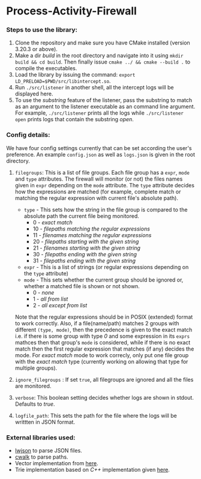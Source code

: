 # Process-Activity-Firewall

### Steps to use the library:

1. Clone the repository and make sure you have CMake installed (version 3.20.3 or above).
2. Make a dir _build_ in the root directory and navigate into it using ``mkdir build && cd build``. Then finally issue ``cmake ../ && cmake --build .`` to compile the executables.
3. Load the library by issuing the command: ``export LD_PRELOAD=$PWD/src/libintercept.so``.
4. Run ``./src/listener`` in another shell, all the intercept logs will be displayed here.
5. To use the _substring_ feature of the listener, pass the substring to match as an argument to the listener executable as an command line argument. For example, ``./src/listener`` prints all the logs while ``./src/listener open`` prints logs that contain the substring _open_.

### Config details:

We have four config settings currently that can be set according the user's preference. An example ``config.json`` as well as ``logs.json`` is given in the root directory.

1. ``filegroups``: This is a list of file groups. Each file group has a ``expr``, ``mode`` and ``type`` attributes. The firewall will monitor (or not) the files names given in ``expr`` depending on the ``mode`` attribute. The ``type`` attribute decides how the expressions are matched (for example, complete match or matching the regular expression with current file's absolute path). 
    - ``type`` - This sets how the string in the file group is compared to the absolute path the current file being monitored.
        - 0 - _exact match_
        - 10 - _filepaths matching the regular expressions_
        - 11 - _filenames matching the regular expressions_
        - 20 - _filepaths starting with the given string_
        - 21 - _filenames starting with the given string_
        - 30 - _filepaths ending with the given string_
        - 31 - _filepaths ending with the given string_
    - ``expr`` - This is a list of strings (or regular expressions depending on the ``type`` attribute)
    - ``mode`` - This sets whether the current group should be ignored or, whether a matched file is shown or not shown.
        - 0 - _none_
        - 1 - _all from list_
        - 2 - _all except from list_

    Note that the regular expressions should be in POSIX (extended) format to work correctly. Also, if a file(name/path) matches 2 groups with different ``(type, mode)``, then the precedence is given to the exact match i.e. if there is some group with type _0_ and some expression in its ``exprs`` mathces then that group's ``mode`` is considered, while if there is no exact match then the first regular expression that matches (if any) decides the mode. For _exact match_ mode to work correcly, only put one file group with the _exact match_ type (currently working on allowing that type for multiple groups).

2. ``ignore_filegroups`` : If set ``true``, all filegroups are ignored and all the files are monitored.
3. ``verbose``: This boolean setting decides whether logs are shown in stdout. Defaults to _true_. 
4. ``logfile_path``: This sets the path for the file where the logs will be writtten in JSON format.

### External libraries used:
- [lwjson](https://github.com/MaJerle/lwjson/tree/master) to parse JSON files.
- [cwalk](https://github.com/likle/cwalk) to parse paths.
- Vector implementation from [here](https://www.sanfoundry.com/c-program-implement-vector/).
- Trie implementation based on _C++_ implementation given [here](https://cp-algorithms.com/string/aho_corasick.html).
